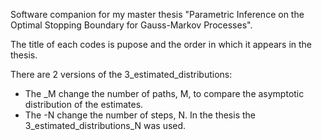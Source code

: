 Software companion for my master thesis "Parametric Inference on the Optimal Stopping Boundary for Gauss-Markov Processes".

The title of each codes is pupose and the order in which it appears in the thesis.

There are 2 versions of the 3_estimated_distributions:
- The _M change the number of paths, M, to compare the asymptotic distribution of the estimates.
- The -N change the number of steps, N.
In the thesis the 3_estimated_distributions_N was used.
